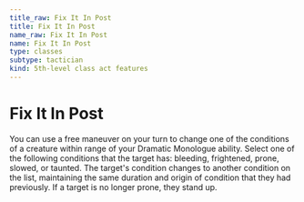 ```yaml
---
title_raw: Fix It In Post
title: Fix It In Post
name_raw: Fix It In Post
name: Fix It In Post
type: classes
subtype: tactician
kind: 5th-level class act features
---
```


# Fix It In Post

You can use a free maneuver on your turn to change one of the conditions of a creature within range of your Dramatic Monologue ability. Select one of the following conditions that the target has: bleeding, frightened, prone, slowed, or taunted. The target's condition changes to another condition on the list, maintaining the same duration and origin of condition that they had previously. If a target is no longer prone, they stand up.
